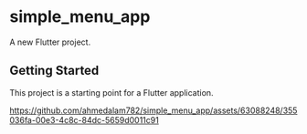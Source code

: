 # simple_menu_app

A new Flutter project.

## Getting Started

This project is a starting point for a Flutter application.

https://github.com/ahmedalam782/simple_menu_app/assets/63088248/355036fa-00e3-4c8c-84dc-5659d0011c91

